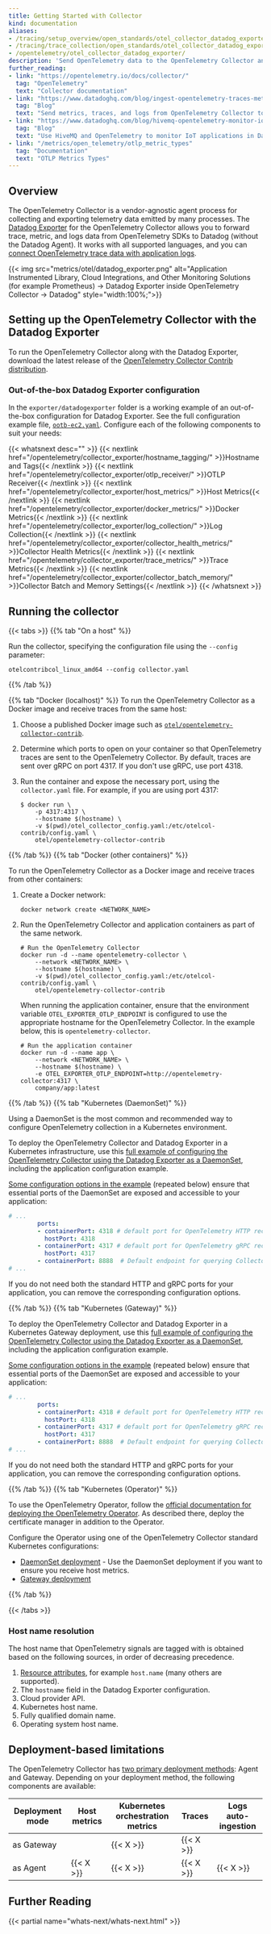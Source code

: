 ```yaml
---
title: Getting Started with Collector
kind: documentation
aliases:
- /tracing/setup_overview/open_standards/otel_collector_datadog_exporter/
- /tracing/trace_collection/open_standards/otel_collector_datadog_exporter/
- /opentelemetry/otel_collector_datadog_exporter/
description: 'Send OpenTelemetry data to the OpenTelemetry Collector and Datadog Exporter'
further_reading:
- link: "https://opentelemetry.io/docs/collector/"
  tag: "OpenTelemetry"
  text: "Collector documentation"
- link: "https://www.datadoghq.com/blog/ingest-opentelemetry-traces-metrics-with-datadog-exporter/"
  tag: "Blog"
  text: "Send metrics, traces, and logs from OpenTelemetry Collector to Datadog using Datadog Exporter"
- link: "https://www.datadoghq.com/blog/hivemq-opentelemetry-monitor-iot-applications/"
  tag: "Blog"
  text: "Use HiveMQ and OpenTelemetry to monitor IoT applications in Datadog"
- link: "/metrics/open_telemetry/otlp_metric_types"
  tag: "Documentation"
  text: "OTLP Metrics Types"
---
```


## Overview

The OpenTelemetry Collector is a vendor-agnostic agent process for collecting and exporting telemetry data emitted by many processes. The [Datadog Exporter][1] for the OpenTelemetry Collector allows you to forward trace, metric, and logs data from OpenTelemetry SDKs to Datadog (without the Datadog Agent). It works with all supported languages, and you can [connect OpenTelemetry trace data with application logs][2].

{{< img src="metrics/otel/datadog_exporter.png" alt="Application Instrumented Library, Cloud Integrations, and Other Monitoring Solutions (for example Prometheus) -> Datadog Exporter inside OpenTelemetry Collector -> Datadog" style="width:100%;">}}


## Setting up the OpenTelemetry Collector with the Datadog Exporter

To run the OpenTelemetry Collector along with the Datadog Exporter, download the latest release of the [OpenTelemetry Collector Contrib distribution][3]. 

### Out-of-the-box Datadog Exporter configuration

In the `exporter/datadogexporter` folder is a working example of an out-of-the-box configuration for Datadog Exporter. See the full configuration example file, [`ootb-ec2.yaml`][4]. Configure each of the following components to suit your needs:

{{< whatsnext desc="" >}}
    {{< nextlink href="/opentelemetry/collector_exporter/hostname_tagging/" >}}Hostname and Tags{{< /nextlink >}}
    {{< nextlink href="/opentelemetry/collector_exporter/otlp_receiver/" >}}OTLP Receiver{{< /nextlink >}}
    {{< nextlink href="/opentelemetry/collector_exporter/host_metrics/" >}}Host Metrics{{< /nextlink >}}
    {{< nextlink href="/opentelemetry/collector_exporter/docker_metrics/" >}}Docker Metrics{{< /nextlink >}}
    {{< nextlink href="/opentelemetry/collector_exporter/log_collection/" >}}Log Collection{{< /nextlink >}}
    {{< nextlink href="/opentelemetry/collector_exporter/collector_health_metrics/" >}}Collector Health Metrics{{< /nextlink >}}
    {{< nextlink href="/opentelemetry/collector_exporter/trace_metrics/" >}}Trace Metrics{{< /nextlink >}}
    {{< nextlink href="/opentelemetry/collector_exporter/collector_batch_memory/" >}}Collector Batch and Memory Settings{{< /nextlink >}}
{{< /whatsnext >}}


## Running the collector

{{< tabs >}}
{{% tab "On a host" %}}

Run the collector, specifying the configuration file using the `--config` parameter:

```
otelcontribcol_linux_amd64 --config collector.yaml
```

{{% /tab %}}

{{% tab "Docker (localhost)" %}}
To run the OpenTelemetry Collector as a Docker image and receive traces from the same host:

1. Choose a published Docker image such as [`otel/opentelemetry-collector-contrib`][1].

2. Determine which ports to open on your container so that OpenTelemetry traces are sent to the OpenTelemetry Collector. By default, traces are sent over gRPC on port 4317. If you don't use gRPC, use port 4318.

3. Run the container and expose the necessary port, using the `collector.yaml` file. For example, if you are using port 4317:

   ```
   $ docker run \
       -p 4317:4317 \
       --hostname $(hostname) \
       -v $(pwd)/otel_collector_config.yaml:/etc/otelcol-contrib/config.yaml \
       otel/opentelemetry-collector-contrib
   ```


[1]: https://hub.docker.com/r/otel/opentelemetry-collector-contrib/tags
{{% /tab %}}
{{% tab "Docker (other containers)" %}}

To run the OpenTelemetry Collector as a Docker image and receive traces from other containers:

1. Create a Docker network:

    ```
    docker network create <NETWORK_NAME>
    ```

2. Run the OpenTelemetry Collector and application containers as part of the same network.

   ```
   # Run the OpenTelemetry Collector
   docker run -d --name opentelemetry-collector \
       --network <NETWORK_NAME> \
       --hostname $(hostname) \
       -v $(pwd)/otel_collector_config.yaml:/etc/otelcol-contrib/config.yaml \
       otel/opentelemetry-collector-contrib
   ```

   When running the application container, ensure that the environment variable `OTEL_EXPORTER_OTLP_ENDPOINT` is configured to use the appropriate hostname for the OpenTelemetry Collector. In the example below, this is `opentelemetry-collector`.

   ```
   # Run the application container
   docker run -d --name app \
       --network <NETWORK_NAME> \
       --hostname $(hostname) \
       -e OTEL_EXPORTER_OTLP_ENDPOINT=http://opentelemetry-collector:4317 \
       company/app:latest
   ```

{{% /tab %}}
{{% tab "Kubernetes (DaemonSet)" %}}

Using a DaemonSet is the most common and recommended way to configure OpenTelemetry collection in a Kubernetes environment. 

To deploy the OpenTelemetry Collector and Datadog Exporter in a Kubernetes infrastructure, use this [full example of configuring the OpenTelemetry Collector using the Datadog Exporter as a DaemonSet][1], including the application configuration example.

[Some configuration options in the example][2] (repeated below) ensure that essential ports of the DaemonSet are exposed and accessible to your application:

```yaml
# ...
        ports:
        - containerPort: 4318 # default port for OpenTelemetry HTTP receiver.
          hostPort: 4318
        - containerPort: 4317 # default port for OpenTelemetry gRPC receiver.
          hostPort: 4317
        - containerPort: 8888  # Default endpoint for querying Collector observability metrics.
# ...
```

If you do not need both the standard HTTP and gRPC ports for your application, you can remove the corresponding configuration options.



[1]: https://github.com/open-telemetry/opentelemetry-collector-contrib/blob/2c32722/exporter/datadogexporter/examples/k8s-chart
[2]: https://github.com/open-telemetry/opentelemetry-collector-contrib/blob/2c32722/exporter/datadogexporter/examples/k8s-chart/daemonset.yaml#L41-L46

{{% /tab %}}
{{% tab "Kubernetes (Gateway)" %}}

To deploy the OpenTelemetry Collector and Datadog Exporter in a Kubernetes Gateway deployment, use this [full example of configuring the OpenTelemetry Collector using the Datadog Exporter as a DaemonSet][1], including the application configuration example.

[Some configuration options in the example][2] (repeated below) ensure that essential ports of the DaemonSet are exposed and accessible to your application:

```yaml
# ...
        ports:
        - containerPort: 4318 # default port for OpenTelemetry HTTP receiver.
          hostPort: 4318
        - containerPort: 4317 # default port for OpenTelemetry gRPC receiver.
          hostPort: 4317
        - containerPort: 8888  # Default endpoint for querying Collector observability metrics.
# ...
```

If you do not need both the standard HTTP and gRPC ports for your application, you can remove the corresponding configuration options.



[1]: https://github.com/open-telemetry/opentelemetry-collector-contrib/blob/2c32722/exporter/datadogexporter/examples/k8s-chart
[2]: https://github.com/open-telemetry/opentelemetry-collector-contrib/blob/2c32722/exporter/datadogexporter/examples/k8s-chart/daemonset.yaml#L41-L46

{{% /tab %}}
{{% tab "Kubernetes (Operator)" %}}

To use the OpenTelemetry Operator, follow the [official documentation for deploying the OpenTelemetry Operator][1]. As described there, deploy the certificate manager in addition to the Operator.

Configure the Operator using one of the OpenTelemetry Collector standard Kubernetes configurations:
* [DaemonSet deployment][2] - Use the DaemonSet deployment if you want to ensure you receive host metrics. 
* [Gateway deployment][3]


[1]: https://github.com/open-telemetry/opentelemetry-operator#readme
[2]: /opentelemetry/otel_collector_datadog_exporter/?tab=kubernetesdaemonset#4-run-the-collector
[3]: /opentelemetry/otel_collector_datadog_exporter/?tab=kubernetesgateway#4-run-the-collector
{{% /tab %}}

{{< /tabs >}}


### Host name resolution

The host name that OpenTelemetry signals are tagged with is obtained based on the following sources, in order of decreasing precedence.

1. [Resource attributes][19], for example `host.name` (many others are supported).
2. The `hostname` field in the Datadog Exporter configuration.
3. Cloud provider API.
4. Kubernetes host name.
5. Fully qualified domain name.
6. Operating system host name.

## Deployment-based limitations

The OpenTelemetry Collector has [two primary deployment methods][20]: Agent and Gateway. Depending on your deployment method, the following components are available:

| Deployment mode | Host metrics | Kubernetes orchestration metrics | Traces | Logs auto-ingestion |
| --- | --- | --- | --- | --- |
| as Gateway | | {{< X >}} | {{< X >}} | |
| as Agent | {{< X >}} | {{< X >}} | {{< X >}} | {{< X >}} |

 

## Further Reading

{{< partial name="whats-next/whats-next.html" >}}

[1]: https://github.com/open-telemetry/opentelemetry-collector-contrib/tree/main/exporter/datadogexporter
[2]: /tracing/other_telemetry/connect_logs_and_traces/opentelemetry
[3]: https://github.com/open-telemetry/opentelemetry-collector-releases/releases/latest
[4]: https://github.com/open-telemetry/opentelemetry-collector-contrib/blob/main/exporter/datadogexporter/examples/ootb-ec2.yaml
[18]: /tracing/other_telemetry/connect_logs_and_traces/opentelemetry/?tab=python
[19]: https://opentelemetry.io/docs/reference/specification/resource/sdk/#sdk-provided-resource-attributes
[20]: https://opentelemetry.io/docs/collector/deployment/
[21]: https://app.datadoghq.com/integrations/otel
[22]: https://github.com/open-telemetry/opentelemetry-collector-contrib/tree/main/receiver/hostmetricsreceiver
[23]: https://github.com/open-telemetry/opentelemetry-collector-contrib/tree/main/receiver
[24]: https://github.com/open-telemetry/opentelemetry-collector-contrib/tree/main/receiver/dockerstatsreceiver
